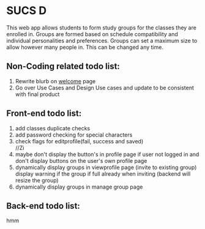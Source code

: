<html>
<h1>SUCS D</h1>

<p>
This web app allows students to form study groups for the classes they are enrolled in. Groups are formed based on schedule compatibility and individual personalities and preferences. Groups can set a maximum size to allow however many people in. This can be changed any time.
</p>

<h2>Non-Coding related todo list: </h2>
<ol>
<li>Rewrite blurb on <a href="www.squaducsd.com">welcome</a> page</li>
<li>Go over Use Cases and Design Use cases and update to be consistent with final product</li>
</ol>

<h2>Front-end todo list: </h2>
<ol>
<li>add classes duplicate checks</li>
<li>add password checking for special characters</li>
<li>check flags for editprofile(fail, success and saved)</li>
//Zi

<li>maybe don't display the button's in profile page if user not logged in
   and don't display buttons on the user's own profile page</li>
<li>dynamically display groups in viewprofile page (invite to existing group)
   display warning if the group if full already when inviting 
   (backend will resize the group)</li>
<li>dynamically display groups in manage group page</li>
</ol>
   
<h2>Back-end todo list:</h2>
hmm
</html>
